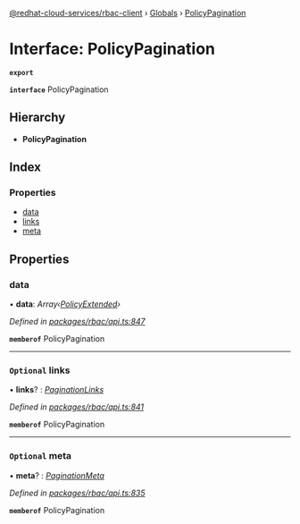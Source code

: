 [@redhat-cloud-services/rbac-client](../README.md) › [Globals](../globals.md) › [PolicyPagination](policypagination.md)

# Interface: PolicyPagination

**`export`** 

**`interface`** PolicyPagination

## Hierarchy

* **PolicyPagination**

## Index

### Properties

* [data](policypagination.md#data)
* [links](policypagination.md#optional-links)
* [meta](policypagination.md#optional-meta)

## Properties

###  data

• **data**: *Array‹[PolicyExtended](policyextended.md)›*

*Defined in [packages/rbac/api.ts:847](https://github.com/RedHatInsights/javascript-clients/blob/master/packages/rbac/api.ts#L847)*

**`memberof`** PolicyPagination

___

### `Optional` links

• **links**? : *[PaginationLinks](paginationlinks.md)*

*Defined in [packages/rbac/api.ts:841](https://github.com/RedHatInsights/javascript-clients/blob/master/packages/rbac/api.ts#L841)*

**`memberof`** PolicyPagination

___

### `Optional` meta

• **meta**? : *[PaginationMeta](paginationmeta.md)*

*Defined in [packages/rbac/api.ts:835](https://github.com/RedHatInsights/javascript-clients/blob/master/packages/rbac/api.ts#L835)*

**`memberof`** PolicyPagination
